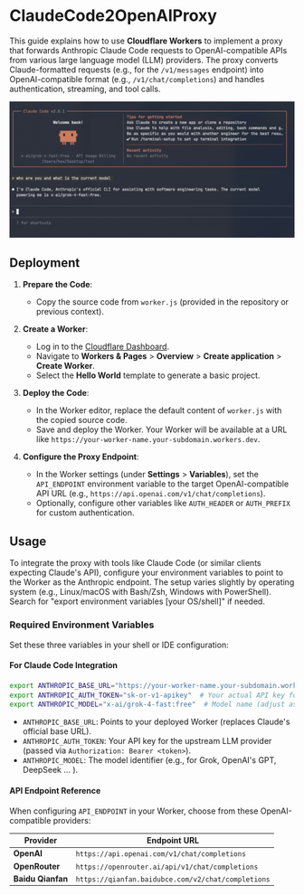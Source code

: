 # ClaudeCode2OpenAIProxy

This guide explains how to use **Cloudflare Workers** to implement a proxy that forwards Anthropic Claude Code requests to OpenAI-compatible APIs from various large language model (LLM) providers. The proxy converts Claude-formatted requests (e.g., for the `/v1/messages` endpoint) into OpenAI-compatible format (e.g., `/v1/chat/completions`) and handles authentication, streaming, and tool calls.

![Claude Code](claudecode.png)

## Deployment

1. **Prepare the Code**:
   - Copy the source code from `worker.js` (provided in the repository or previous context).

2. **Create a Worker**:
   - Log in to the [Cloudflare Dashboard](https://dash.cloudflare.com/).
   - Navigate to **Workers & Pages** > **Overview** > **Create application** > **Create Worker**.
   - Select the **Hello World** template to generate a basic project.

3. **Deploy the Code**:
   - In the Worker editor, replace the default content of `worker.js` with the copied source code.
   - Save and deploy the Worker. Your Worker will be available at a URL like `https://your-worker-name.your-subdomain.workers.dev`.

4. **Configure the Proxy Endpoint**:
   - In the Worker settings (under **Settings** > **Variables**), set the `API_ENDPOINT` environment variable to the target OpenAI-compatible API URL (e.g., `https://api.openai.com/v1/chat/completions`).
   - Optionally, configure other variables like `AUTH_HEADER` or `AUTH_PREFIX` for custom authentication.

## Usage

To integrate the proxy with tools like Claude Code (or similar clients expecting Claude's API), configure your environment variables to point to the Worker as the Anthropic endpoint. The setup varies slightly by operating system (e.g., Linux/macOS with Bash/Zsh, Windows with PowerShell). Search for "export environment variables [your OS/shell]" if needed.

### Required Environment Variables

Set these three variables in your shell or IDE configuration:

#### For Claude Code Integration
```bash
export ANTHROPIC_BASE_URL="https://your-worker-name.your-subdomain.workers.dev"
export ANTHROPIC_AUTH_TOKEN="sk-or-v1-apikey"  # Your actual API key for the target provider
export ANTHROPIC_MODEL="x-ai/grok-4-fast:free"  # Model name (adjust as needed)
```

- `ANTHROPIC_BASE_URL`: Points to your deployed Worker (replaces Claude's official base URL).
- `ANTHROPIC_AUTH_TOKEN`: Your API key for the upstream LLM provider (passed via `Authorization: Bearer <token>`).
- `ANTHROPIC_MODEL`: The model identifier (e.g., for Grok, OpenAI's GPT, DeepSeek ... ).

#### API Endpoint Reference
When configuring `API_ENDPOINT` in your Worker, choose from these OpenAI-compatible providers:

| Provider     | Endpoint URL                                      |
|--------------|---------------------------------------------------|
| **OpenAI**  | `https://api.openai.com/v1/chat/completions`     |
| **OpenRouter** | `https://openrouter.ai/api/v1/chat/completions` |
| **Baidu Qianfan** | `https://qianfan.baidubce.com/v2/chat/completions` |
